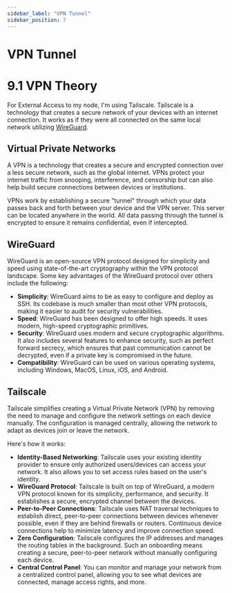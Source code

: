 ```yaml
---
sidebar_label: "VPN Tunnel"
sidebar_position: 7
---
```


# VPN Tunnel

# 9.1 VPN Theory

For External Access to my node, I'm using Tailscale. Tailscale is a technology that creates a secure network of your devices with an internet connection. It works as if they were all connected on the same local network utilizing [WireGuard](https://www.wireguard.com/).

## Virtual Private Networks

A VPN is a technology that creates a secure and encrypted connection over a less secure network, such as the global internet. VPNs protect your internet traffic from snooping, interference, and censorship but can also help build secure connections between devices or institutions.

VPNs work by establishing a secure "tunnel" through which your data passes back and forth between your device and the VPN server. This server can be located anywhere in the world. All data passing through the tunnel is encrypted to ensure it remains confidential, even if intercepted.

## WireGuard

WireGuard is an open-source VPN protocol designed for simplicity and speed using state-of-the-art cryptography within the VPN protocol landscape. Some key advantages of the WireGuard protocol over others include the following:

- **Simplicity**: WireGuard aims to be as easy to configure and deploy as SSH. Its codebase is much smaller than most other VPN protocols, making it easier to audit for security vulnerabilities.
- **Speed**: WireGuard has been designed to offer high speeds. It uses modern, high-speed cryptographic primitives.
- **Security**: WireGuard uses modern and secure cryptographic algorithms. It also includes several features to enhance security, such as perfect forward secrecy, which ensures that past communication cannot be decrypted, even if a private key is compromised in the future.
- **Compatibility**: WireGuard can be used on various operating systems, including Windows, MacOS, Linux, iOS, and Android.

## Tailscale

Tailscale simplifies creating a Virtual Private Network (VPN) by removing the need to manage and configure the network settings on each device manually. The configuration is managed centrally, allowing the network to adapt as devices join or leave the network.

Here's how it works:

- **Identity-Based Networking**: Tailscale uses your existing identity provider to ensure only authorized users/devices can access your network. It also allows you to set access rules based on the user's identity.
- **WireGuard Protocol**: Tailscale is built on top of WireGuard, a modern VPN protocol known for its simplicity, performance, and security. It establishes a secure, encrypted channel between the devices.
- **Peer-to-Peer Connections**: Tailscale uses NAT traversal techniques to establish direct, peer-to-peer connections between devices whenever possible, even if they are behind firewalls or routers. Continuous device connections help to minimize latency and improve connection speed.
- **Zero Configuration**: Tailscale configures the IP addresses and manages the routing tables in the background. Such an onboarding means creating a secure, peer-to-peer network without manually configuring each device.
- **Central Control Panel**: You can monitor and manage your network from a centralized control panel, allowing you to see what devices are connected, manage access rights, and more.
